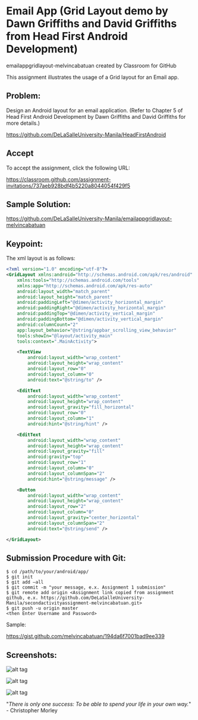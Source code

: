 # Email App (Grid Layout demo by Dawn Griffiths and David Griffiths from Head First Android Development)

emailappgridlayout-melvincabatuan created by Classroom for GitHub

This assignment illustrates the usage of a Grid layout for an Email app.


## Problem:

Design an Android layout for an email application. (Refer to Chapter 5 of Head First Android Development by Dawn Griffiths and David Griffiths for more details.)    

https://github.com/DeLaSalleUniversity-Manila/HeadFirstAndroid 


## Accept

To accept the assignment, click the following URL:

https://classroom.github.com/assignment-invitations/737aeb928bdf4b5220a8044054f429f5 

## Sample Solution:

https://github.com/DeLaSalleUniversity-Manila/emailappgridlayout-melvincabatuan

## Keypoint:

The xml layout is as follows:
```xml
<?xml version="1.0" encoding="utf-8"?>
<GridLayout xmlns:android="http://schemas.android.com/apk/res/android"
    xmlns:tools="http://schemas.android.com/tools"
    xmlns:app="http://schemas.android.com/apk/res-auto"
    android:layout_width="match_parent"
    android:layout_height="match_parent"
    android:paddingLeft="@dimen/activity_horizontal_margin"
    android:paddingRight="@dimen/activity_horizontal_margin"
    android:paddingTop="@dimen/activity_vertical_margin"
    android:paddingBottom="@dimen/activity_vertical_margin"
    android:columnCount="2"
    app:layout_behavior="@string/appbar_scrolling_view_behavior"
    tools:showIn="@layout/activity_main"
    tools:context=".MainActivity">

    <TextView
        android:layout_width="wrap_content"
        android:layout_height="wrap_content"
        android:layout_row="0"
        android:layout_column="0"
        android:text="@string/to" />

    <EditText
        android:layout_width="wrap_content"
        android:layout_height="wrap_content"
        android:layout_gravity="fill_horizontal"
        android:layout_row="0"
        android:layout_column="1"
        android:hint="@string/hint" />

    <EditText
        android:layout_width="wrap_content"
        android:layout_height="wrap_content"
        android:layout_gravity="fill"
        android:gravity="top"
        android:layout_row="1"
        android:layout_column="0"
        android:layout_columnSpan="2"
        android:hint="@string/message" />

    <Button
        android:layout_width="wrap_content"
        android:layout_height="wrap_content"
        android:layout_row="2"
        android:layout_column="0"
        android:layout_gravity="center_horizontal"
        android:layout_columnSpan="2"
        android:text="@string/send" />

</GridLayout>
```


## Submission Procedure with Git: 

```shell
$ cd /path/to/your/android/app/
$ git init
$ git add –all
$ git commit -m "your message, e.x. Assignment 1 submission"
$ git remote add origin <Assignment link copied from assignment github, e.x. https://github.com/DeLaSalleUniversity-Manila/secondactivityassignment-melvincabatuan.git>
$ git push -u origin master
<then Enter Username and Password>
```

Sample:

https://gist.github.com/melvincabatuan/194da6f7001bad9ee339 

## Screenshots:

![alt tag](https://github.com/DeLaSalleUniversity-Manila/emailappgridlayout-melvincabatuan/blob/master/device-2015-10-04-110958.png)

![alt tag](https://github.com/DeLaSalleUniversity-Manila/emailappgridlayout-melvincabatuan/blob/master/device-2015-10-04-110823.png)

![alt tag](https://github.com/DeLaSalleUniversity-Manila/emailappgridlayout-melvincabatuan/blob/master/device-2015-09-27-083234.png)


"*There is only one success: To be able to spend your life in your own way.*" - Christopher Morley
